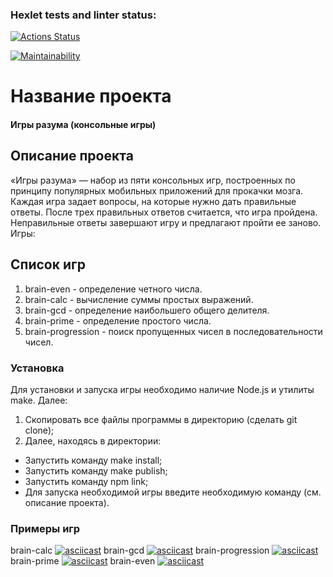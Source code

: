 ### Hexlet tests and linter status:
[![Actions Status](https://github.com/Ecool88/frontend-project-lvl1/workflows/hexlet-check/badge.svg)](https://github.com/Ecool88/frontend-project-lvl1/actions)

[![Maintainability](https://api.codeclimate.com/v1/badges/a99a88d28ad37a79dbf6/maintainability)](https://codeclimate.com/github/codeclimate/codeclimate/maintainability)

# Название проекта

#### Игры разума (консольные игры)

## Описание проекта

«Игры разума» — набор из пяти консольных игр, построенных по принципу популярных мобильных приложений для прокачки мозга. Каждая игра задает вопросы, на которые нужно дать правильные ответы. После трех правильных ответов считается, что игра пройдена. Неправильные ответы завершают игру и предлагают пройти ее заново. Игры:


## Список игр

1. brain-even - определение четного числа.
2. brain-calc - вычисление суммы простых выражений.
3. brain-gcd - определение наибольшего общего делителя.
4. brain-prime - определение простого числа.
5. brain-progression - поиск пропущенных чисел в последовательности чисел.


### Установка

Для установки и запуска игры необходимо наличие Node.js и утилиты make. Далее:
1. Скопировать все файлы программы в директорию (сделать git clone); 
2. Далее, находясь в директории:
 - Запустить команду make install;
 - Запустить команду make publish;
 - Запустить команду npm link;
 - Для запуска необходимой игры введите необходимую команду (см. описание проекта).

### Примеры игр

brain-calc
[![asciicast](https://asciinema.org/a/kYjgdxBYLq4m4BTp640bANsEf.svg)](https://asciinema.org/a/kYjgdxBYLq4m4BTp640bANsEf)
brain-gcd
[![asciicast](https://asciinema.org/a/Wx50QVLOgTx6vM7CgieJUFDSt.svg)](https://asciinema.org/a/Wx50QVLOgTx6vM7CgieJUFDSt)
brain-progression
[![asciicast](https://asciinema.org/a/c6HxPch2HHo18M4HhP3p6UfIZ.svg)](https://asciinema.org/a/c6HxPch2HHo18M4HhP3p6UfIZ)
brain-prime
[![asciicast](https://asciinema.org/a/6JfeJiHsNI8pZvo7uhZtiboRM.svg)](https://asciinema.org/a/6JfeJiHsNI8pZvo7uhZtiboRM)
brain-even
[![asciicast](https://asciinema.org/a/m4XR9W4AkoUOc9TNm2rXX3I5b.svg)](https://asciinema.org/a/m4XR9W4AkoUOc9TNm2rXX3I5b)
